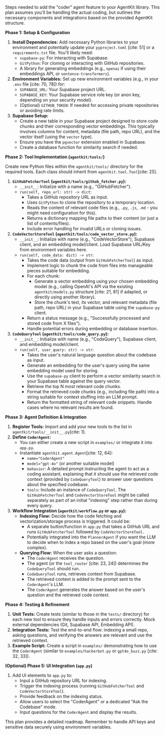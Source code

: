 Steps needed to add the "coder" agent feature to your AgentKit library. This plan assumes you'll be handling the actual coding, but outlines the necessary components and integrations based on the provided AgentKit structure.

**Phase 1: Setup & Configuration**

1.  **Install Dependencies:** Add necessary Python libraries to your environment and potentially update your `pyproject.toml` [cite: 51] or a `requirements.txt` file. You'll likely need:
    * `supabase-py`: For interacting with Supabase.
    * `GitPython`: For cloning or interacting with GitHub repositories.
    * A library for generating embeddings (e.g., `openai` if using their embeddings API, or `sentence-transformers`).
2.  **Environment Variables:** Set up new environment variables (e.g., in your `.env` file [cite: 70, 78]) for:
    * `SUPABASE_URL`: Your Supabase project URL.
    * `SUPABASE_KEY`: Your Supabase service role key (or anon key, depending on your security model).
    * (Optional) `GITHUB_TOKEN`: If needed for accessing private repositories or avoiding rate limits.
3.  **Supabase Setup:**
    * Create a new table in your Supabase project designed to store code chunks and their corresponding vector embeddings. This typically involves columns for content, metadata (file path, repo URL), and the vector itself (using the `vector` type).
    * Ensure you have the `pgvector` extension enabled in Supabase.
    * Create a database function for similarity search if needed.

**Phase 2: Tool Implementation (`agentkit/tools/`)**

Create new Python files within the `agentkit/tools/` directory for the required tools. Each class should inherit from `agentkit.tool.Tool`[cite: 25].

1.  **`GitHubFetcherTool` (`agentkit/tools/github_fetcher.py`):**
    * `__init__`: Initialize with a name (e.g., "GitHubFetcher").
    * `run(self, repo_url: str) -> dict`:
        * Takes a GitHub repository URL as input.
        * Uses `GitPython` to clone the repository to a temporary location.
        * Reads the content of relevant code files (e.g., `.py`, `.js`, `.md` - you might need configuration for this).
        * Returns a dictionary mapping file paths to their content (or just a list of contents/files).
        * Include error handling for invalid URLs or cloning issues.
2.  **`CodeVectorStoreTool` (`agentkit/tools/code_vector_store.py`):**
    * `__init__`: Initialize with name (e.g., "CodeVectorStore"), Supabase client, and an embedding model/client. Load Supabase URL/Key from environment variables here.
    * `run(self, code_data: dict) -> str`:
        * Takes the code data (output from `GitHubFetcherTool`) as input.
        * Implement logic to chunk the code from files into manageable pieces suitable for embedding.
        * For each chunk:
            * Generate a vector embedding using your chosen embedding model (e.g., calling OpenAI's API via the existing `agentkit/models.py` structure [cite: 21, 81] if adapted, or directly using another library).
            * Store the chunk's text, its vector, and relevant metadata (file path, repo URL) in your Supabase table using the `supabase-py` client.
        * Return a status message (e.g., "Successfully processed and stored code from X files").
        * Handle potential errors during embedding or database insertion.
3.  **`CodeQueryTool` (`agentkit/tools/code_query.py`):**
    * `__init__`: Initialize with name (e.g., "CodeQuery"), Supabase client, and embedding model/client.
    * `run(self, user_query: str) -> str`:
        * Takes the user's natural language question about the codebase as input.
        * Generate an embedding for the user's query using the same embedding model used for storing.
        * Use the `supabase-py` client to perform a vector similarity search in your Supabase table against the query vector.
        * Retrieve the top N most relevant code chunks.
        * Format the retrieved code chunks (e.g., including file path) into a string suitable for context stuffing into an LLM prompt.
        * Return the formatted string of relevant code snippets. Handle cases where no relevant results are found.

**Phase 3: Agent Definition & Integration**

1.  **Register Tools:** Import and add your new tools to the list in `agentkit/tools/__init__.py`[cite: 1].
2.  **Define `CoderAgent`:**
    * You can either create a new script in `examples/` or integrate it into `app.py`.
    * Instantiate `agentkit.agent.Agent`[cite: 12, 64]:
        * `name="CoderAgent"`
        * `model="gpt-4o"` (or another suitable model)
        * `behavior`: A detailed prompt instructing the agent to act as a coding assistant, explaining that it should use the retrieved code context (provided by `CodeQueryTool`) to answer user questions about the specified codebase.
        * `tools`: Include an instance of `CodeQueryTool`. The `GitHubFetcherTool` and `CodeVectorStoreTool` might be called separately as part of an initial "indexing" step rather than during every query.
3.  **Workflow Integration (`agentkit/workflow.py` or `app.py`):**
    * **Indexing Flow:** Decide how the code fetching and vectorization/storage process is triggered. It could be:
        * A separate button/function in `app.py` that takes a GitHub URL and runs `GitHubFetcherTool` followed by `CodeVectorStoreTool`.
        * Potentially integrated into the `PlannerAgent` if you want the LLM to decide when to index a repo based on the user's goal (more complex).
    * **Querying Flow:** When the user asks a question:
        * The `CoderAgent` receives the question.
        * The agent (or the `tool_router` [cite: 23, 24]) determines the `CodeQueryTool` should run.
        * `CodeQueryTool` runs, retrieves context from Supabase.
        * The retrieved context is added to the prompt sent to the `CoderAgent`'s LLM.
        * The `CoderAgent` generates the answer based on the user's question and the retrieved code context.

**Phase 4: Testing & Refinement**

1.  **Unit Tests:** Create tests (similar to those in the `tests/` directory) for each new tool to ensure they handle inputs and errors correctly. Mock external dependencies (Git, Supabase API, Embedding API).
2.  **Integration Tests:** Test the end-to-end flow: indexing a small repo, asking questions, and verifying the answers are relevant and use the retrieved context.
3.  **Example Script:** Create a script in `examples/` demonstrating how to use the `CoderAgent` (similar to `examples/hackerbot.py` or `gpt4o_buzz.py` [cite: 32, 33]).

**(Optional) Phase 5: UI Integration (`app.py`)**

1.  Add UI elements to `app.py` to:
    * Input a GitHub repository URL for indexing.
    * Trigger the indexing process (running `GitHubFetcherTool` and `CodeVectorStoreTool`).
    * Provide feedback on the indexing status.
    * Allow users to select the "CoderAgent" or a dedicated "Ask the Codebase" mode.
    * Input questions for the `CoderAgent` and display the results.

This plan provides a detailed roadmap. Remember to handle API keys and sensitive data securely using environment variables.